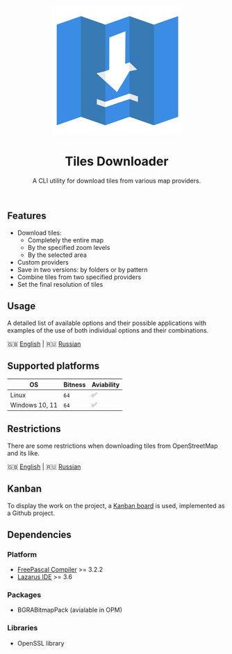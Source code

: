 
<p align="center">
  <img src="./docs/media/logo.svg" width="300">
</p>
<h1 align="center">Tiles Downloader</h1>
<p align="center">
  A CLI utility for download tiles from various map providers.
</p>
<br>

## Features

- Download tiles:
	- Completely the entire map
	- By the specified zoom levels
	- By the selected area
- Custom providers
- Save in two versions: by folders or by pattern
- Combine tiles from two specified providers
- Set the final resolution of tiles

## Usage

A detailed list of available options and their possible applications with examples of the use of both individual options and their combinations.

🇬🇧 [English](./docs/USAGE.md) | 🇷🇺 [Russian](./docs/USAGE_RU.md)

## Supported platforms

| OS | Bitness                | Aviability                                                                  |
| ------------ | ----------------------- | ------------------------------------------------------------------------------- |
| Linux            | `64`               | ✅                                              |
| Windows 10, 11           | `64`             | ✅                                                    |


## Restrictions

There are some restrictions when downloading tiles from OpenStreetMap and its like.

🇬🇧 [English](./docs/RESTRICTIONS.md) | 🇷🇺 [Russian](./docs/RESTRICTIONS_RU.md)

## Kanban

To display the work on the project, a [Kanban board](https://github.com/users/kfilippenok/projects/1) is used, implemented as a Github project.
 
## Dependencies

### Platform
- [FreePascal Compiler](https://www.freepascal.org/) >= 3.2.2 
- [Lazarus IDE](https://www.lazarus-ide.org/) >= 3.6

### Packages

- BGRABitmapPack (avialable in OPM)
 
### Libraries
 
 - OpenSSL library